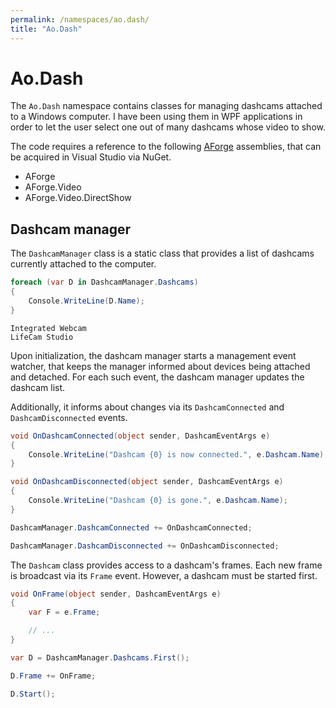 ```yaml
---
permalink: /namespaces/ao.dash/
title: "Ao.Dash"
---
```


# Ao.Dash

The `Ao.Dash` namespace contains classes for managing dashcams attached to a Windows computer. I have been using them in WPF applications in order to let the user select one out of many dashcams whose video to show. 

The code requires a reference to the following [AForge](https://en.wikipedia.org/wiki/AForge.NET) assemblies, that can be acquired in Visual Studio via NuGet.

- AForge
- AForge.Video
- AForge.Video.DirectShow

## Dashcam manager

The `DashcamManager` class is a static class that provides a list of dashcams currently attached to the computer.

```csharp
foreach (var D in DashcamManager.Dashcams)
{
    Console.WriteLine(D.Name);
}
```

```console
Integrated Webcam
LifeCam Studio
```

Upon initialization, the dashcam manager starts a management event watcher, that keeps the manager informed about devices being attached and detached. For each such event, the dashcam manager updates the dashcam list.

Additionally, it informs about changes via its `DashcamConnected` and `DashcamDisconnected` events.

```csharp
void OnDashcamConnected(object sender, DashcamEventArgs e)
{
    Console.WriteLine("Dashcam {0} is now connected.", e.Dashcam.Name);
}

void OnDashcamDisconnected(object sender, DashcamEventArgs e)
{
    Console.WriteLine("Dashcam {0} is gone.", e.Dashcam.Name);
}

```

```csharp
DashcamManager.DashcamConnected += OnDashcamConnected;

DashcamManager.DashcamDisconnected += OnDashcamDisconnected;
```

The `Dashcam` class provides access to a dashcam's frames. Each new frame is broadcast via its `Frame` event. However, a dashcam must be started first.

```csharp
void OnFrame(object sender, DashcamEventArgs e)
{
    var F = e.Frame;

    // ...
}
```

```csharp
var D = DashcamManager.Dashcams.First();

D.Frame += OnFrame;

D.Start();
```

